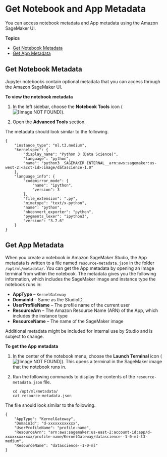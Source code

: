 # Get Notebook and App Metadata<a name="notebooks-run-and-manage-metadata"></a>

You can access notebook metadata and App metadata using the Amazon SageMaker UI\.

**Topics**
+ [Get Notebook Metadata](#notebooks-run-and-manage-metadata-notebook)
+ [Get App Metadata](#notebooks-run-and-manage-metadata-app)

## Get Notebook Metadata<a name="notebooks-run-and-manage-metadata-notebook"></a>

Jupyter notebooks contain optional metadata that you can access through the Amazon SageMaker UI\.

**To view the notebook metadata**

1. In the left sidebar, choose the **Notebook Tools** icon \( ![\[Image NOT FOUND\]](http://docs.aws.amazon.com/sagemaker/latest/dg/images/icons/Notebook_tools_squid.png)\)\.

1. Open the **Advanced Tools** section\.

The metadata should look similar to the following\.

```
{
    "instance_type": "ml.t3.medium",
    "kernelspec": {
        "display_name": "Python 3 (Data Science)",
        "language": "python",
        "name": "python3__SAGEMAKER_INTERNAL__arn:aws:sagemaker:us-west-2:<acct-id>:image/datascience-1.0"
    },
    "language_info": {
        "codemirror_mode": {
            "name": "ipython",
            "version": 3
        },
        "file_extension": ".py",
        "mimetype": "text/x-python",
        "name": "python",
        "nbconvert_exporter": "python",
        "pygments_lexer": "ipython3",
        "version": "3.7.6"
    }
}
```

## Get App Metadata<a name="notebooks-run-and-manage-metadata-app"></a>

When you create a notebook in Amazon SageMaker Studio, the App metadata is written to a file named `resource-metadata.json` in the folder `/opt/ml/metadata/`\. You can get the App metadata by opening an Image terminal from within the notebook\. The metadata gives you the following information, which includes the SageMaker image and instance type the notebook runs in:
+ **AppType** – `KernelGateway` 
+ **DomainId** – Same as the StudioID
+ **UserProfileName** – The profile name of the current user
+ **ResourceArn** – The Amazon Resource Name \(ARN\) of the App, which includes the instance type
+ **ResourceName** – The name of the SageMaker image

Additional metadata might be included for internal use by Studio and is subject to change\.

**To get the App metadata**

1. In the center of the notebook menu, choose the **Launch Terminal** icon \( ![\[Image NOT FOUND\]](http://docs.aws.amazon.com/sagemaker/latest/dg/images/icons/Launch_terminal.png)\)\. This opens a terminal in the SageMaker image that the notebook runs in\.

1. Run the following commands to display the contents of the `resource-metadata.json` file\.

   ```
   cd /opt/ml/metadata/
   cat resource-metadata.json
   ```

The file should look similar to the following\.

```
{
    "AppType": "KernelGateway",
    "DomainId": "d-xxxxxxxxxxxx",
    "UserProfileName": "profile-name",
    "ResourceArn": "arn:aws:sagemaker:us-east-2:account-id:app/d-xxxxxxxxxxxx/profile-name/KernelGateway/datascience--1-0-ml-t3-medium",
    "ResourceName": "datascience--1-0-ml"
}
```